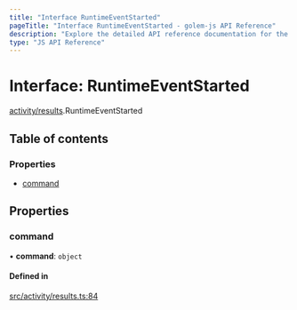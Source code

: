 ```yaml
---
title: "Interface RuntimeEventStarted"
pageTitle: "Interface RuntimeEventStarted - golem-js API Reference"
description: "Explore the detailed API reference documentation for the Interface RuntimeEventStarted within the golem-js SDK for the Golem Network."
type: "JS API Reference"
---
```

# Interface: RuntimeEventStarted

[activity/results](../modules/activity_results).RuntimeEventStarted

## Table of contents

### Properties

- [command](activity_results.RuntimeEventStarted#command)

## Properties

### command

• **command**: `object`

#### Defined in

[src/activity/results.ts:84](https://github.com/golemfactory/golem-js/blob/570126bc/src/activity/results.ts#L84)
